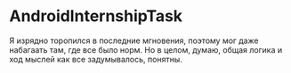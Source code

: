 # AndroidInternshipTask

Я изрядно торопился в последние мгновения, поэтому мог даже набагаать там, где все было норм. Но в целом, думаю, общая логика и ход мыслей как все задумывалось, понятны.
